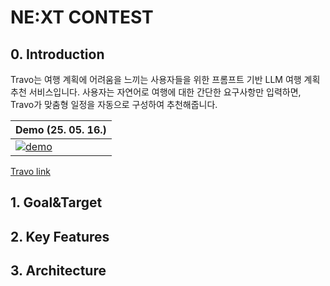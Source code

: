 # NE:XT CONTEST
## 0. Introduction
 Travo는 여행 계획에 어려움을 느끼는 사용자들을 위한 프롬프트 기반 LLM 여행 계획 추천 서비스입니다. 사용자는 자연어로 여행에 대한 간단한 요구사항만 입력하면, Travo가 맞춤형 일정을 자동으로 구성하여 추천해줍니다.

 | **Demo (25. 05. 16.)**                                                                                                                           |
 | ------------------------------------------------------------------------------------------------------------------------------------------------ |
 | [![demo](travo.png)](https://youtu.be)                                                                                                           |

[Travo link](https://travo.kr/)
## 1. Goal&Target
## 2. Key Features
## 3. Architecture
